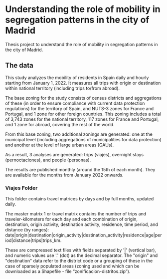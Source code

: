 # Understanding the role of mobility in segregation patterns in the city of Madrid
Thesis project to understand the role of mobility in segregation patterns in the city of Madrid.


## The data

This study analyzes the mobility of residents in Spain daily and hourly starting from January 1, 2022. It measures all trips with origin or destination within national territory (including trips to/from abroad).

The base zoning for the study consists of census districts and aggregations of these (in order to ensure compliance with current data protection regulations) for the territory of Spain, and NUTS-3 zones for France and Portugal, and 1 zone for other foreign countries. This zoning includes a total of 3,743 zones for the national territory, 117 zones for France and Portugal, and 1 zone for abroad, covering the rest of the world.

From this base zoning, two additional zonings are generated: one at the municipal level (including aggregations of municipalities for data protection) and another at the level of large urban areas (GAUs).

As a result, 3 analyses are generated: trips (viajes), overnight stays (pernoctaciones), and people (personas).

The results are published monthly (around the 15th of each month). They are available for the months from January 2022 onwards.

### Viajes Folder

This folder contains travel matrices by days and by full months, updated daily.

The master matrix 1 or travel matrix contains the number of trips and traveler-kilometers for each day and each combination of origin, destination, origin activity, destination activity, residence, time period, and distance (by ranges): date|origin|destination|origin_activity|destination_activity|residence|age|period|distance|trips|trips_km.

These are compressed text files with fields separated by '|' (vertical bar), and numeric values use '.' (dot) as the decimal separator. The "origin" and "destination" data refer to the district code or a grouping of these in the case of sparsely populated areas (zoning used and which can be downloaded as a Shapefile - file “zonificacion-distritos.zip”).